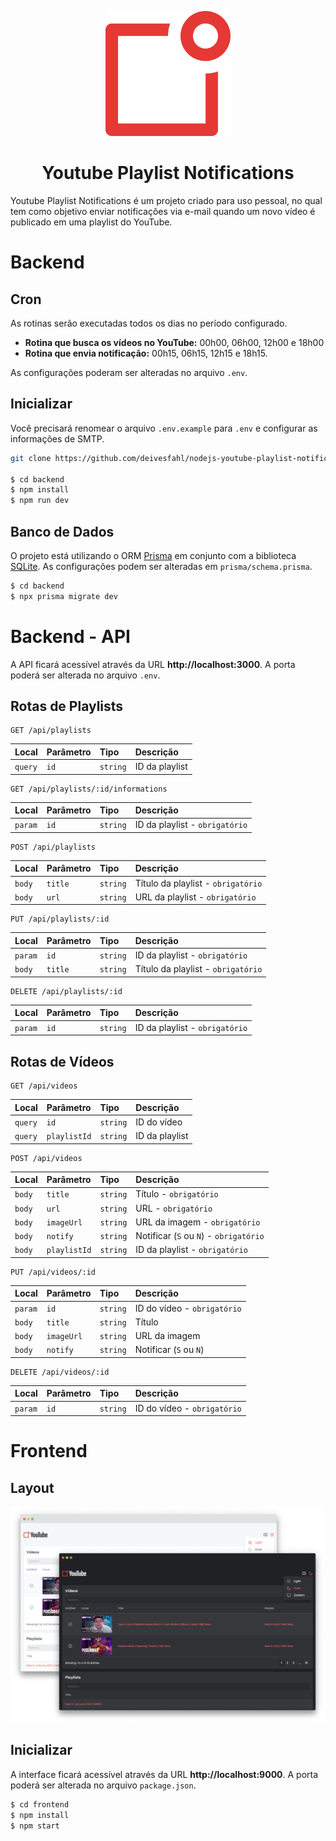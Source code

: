 <p align="center">
    <img src=".github/symbol.png" width="200" alt="Youtube Playlist Notifications Logo">
</p>

<p align="center">
    <h1 align="center">Youtube Playlist Notifications</h1>
</p>

Youtube Playlist Notifications é um projeto criado para uso pessoal, no qual tem como objetivo enviar notificações via e-mail quando um novo vídeo é publicado em uma playlist do YouTube.

# Backend

## Cron

As rotinas serão executadas todos os dias no período configurado.

-   **Rotina que busca os vídeos no YouTube:** 00h00, 06h00, 12h00 e 18h00
-   **Rotina que envia notificação:** 00h15, 06h15, 12h15 e 18h15.

As configurações poderam ser alteradas no arquivo `.env`.

## Inicializar

Você precisará renomear o arquivo `.env.example` para `.env` e configurar as informações de SMTP.

```bash
git clone https://github.com/deivesfahl/nodejs-youtube-playlist-notifications

$ cd backend
$ npm install
$ npm run dev
```

## Banco de Dados

O projeto está utilizando o ORM [Prisma](https://www.prisma.io/) em conjunto com a biblioteca [SQLite](https://www.prisma.io/docs/concepts/database-connectors/sqlite). As configurações podem ser alteradas em `prisma/schema.prisma`.

```bash
$ cd backend
$ npx prisma migrate dev
```

# Backend - API

A API ficará acessível através da URL **http://localhost:3000**. A porta poderá ser alterada no arquivo `.env`.

## Rotas de Playlists

```http
GET /api/playlists
```

| Local   | Parâmetro | Tipo     | Descrição      |
| :------ | :-------- | :------- | :------------- |
| `query` | `id`      | `string` | ID da playlist |

```http
GET /api/playlists/:id/informations
```

| Local   | Parâmetro | Tipo     | Descrição                      |
| :------ | :-------- | :------- | :----------------------------- |
| `param` | `id`      | `string` | ID da playlist - `obrigatório` |

```http
POST /api/playlists
```

| Local  | Parâmetro | Tipo     | Descrição                          |
| :----- | :-------- | :------- | :--------------------------------- |
| `body` | `title`   | `string` | Título da playlist - `obrigatório` |
| `body` | `url`     | `string` | URL da playlist - `obrigatório`    |

```http
PUT /api/playlists/:id
```

| Local   | Parâmetro | Tipo     | Descrição                          |
| :------ | :-------- | :------- | :--------------------------------- |
| `param` | `id`      | `string` | ID da playlist - `obrigatório`     |
| `body`  | `title`   | `string` | Título da playlist - `obrigatório` |

```http
DELETE /api/playlists/:id
```

| Local   | Parâmetro | Tipo     | Descrição                      |
| :------ | :-------- | :------- | :----------------------------- |
| `param` | `id`      | `string` | ID da playlist - `obrigatório` |

## Rotas de Vídeos

```http
GET /api/videos
```

| Local   | Parâmetro    | Tipo     | Descrição      |
| :------ | :----------- | :------- | :------------- |
| `query` | `id`         | `string` | ID do vídeo    |
| `query` | `playlistId` | `string` | ID da playlist |

```http
POST /api/videos
```

| Local  | Parâmetro    | Tipo     | Descrição                              |
| :----- | :----------- | :------- | :------------------------------------- |
| `body` | `title`      | `string` | Título - `obrigatório`                 |
| `body` | `url`        | `string` | URL - `obrigatório`                    |
| `body` | `imageUrl`   | `string` | URL da imagem - `obrigatório`          |
| `body` | `notify`     | `string` | Notificar (`S` ou `N`) - `obrigatório` |
| `body` | `playlistId` | `string` | ID da playlist - `obrigatório`         |

```http
PUT /api/videos/:id
```

| Local   | Parâmetro  | Tipo     | Descrição                   |
| :------ | :--------- | :------- | :-------------------------- |
| `param` | `id`       | `string` | ID do vídeo - `obrigatório` |
| `body`  | `title`    | `string` | Título                      |
| `body`  | `imageUrl` | `string` | URL da imagem               |
| `body`  | `notify`   | `string` | Notificar (`S` ou `N`)      |

```http
DELETE /api/videos/:id
```

| Local   | Parâmetro | Tipo     | Descrição                   |
| :------ | :-------- | :------- | :-------------------------- |
| `param` | `id`      | `string` | ID do vídeo - `obrigatório` |

# Frontend

## Layout

<p align="center">
    <img src=".github/layout.png" alt="Youtube Playlist Notifications Layout">
</p>

## Inicializar

A interface ficará acessível através da URL **http://localhost:9000**. A porta poderá ser alterada no arquivo `package.json`.

```bash
$ cd frontend
$ npm install
$ npm start
```
